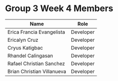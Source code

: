 # Group 3 Week 4 Members

| Name                       | Role      |
| -------------------------- | --------- |
| Erica Francia Evangelista  | Developer |
| Ericalyn Cruz              | Developer |
| Cryus Katigbac             | Developer |
| Rhandel Calingasan         | Developer |
| Rafael Christian Sanchez   | Developer |
| Brian Christian Villanueva | Developer |
